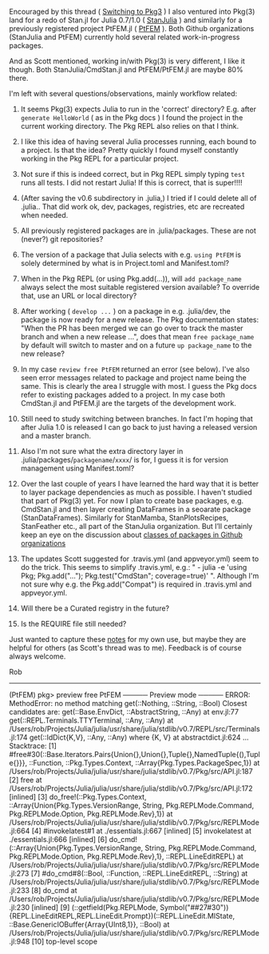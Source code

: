 Encouraged by this thread ( [Switching to Pkg3](https://discourse.julialang.org/t/problems-after-switch-to-pkg3/11144) )
I also ventured into Pkg(3) land for a redo of Stan.jl for Julia 0.7/1.0 ( [StanJulia](https://github.com/StanJulia) ) and similarly for a previously registered project PtFEM.jl ( [PtFEM](https://github.com/PtFEM) ). Both Github organizations (StanJulia and PtFEM) currently hold several related work-in-progress packages.

And as Scott mentioned, working in/with Pkg(3) is very different, I like it though. Both StanJulia/CmdStan.jl and PtFEM/PtFEM.jl are maybe 80% there. 

I'm left with several questions/observations, mainly workflow related:

1. It seems Pkg(3) expects Julia to run in the 'correct' directory? E.g. after `generate HelloWorld` ( as in the Pkg docs ) I found the project in the current working directory. The Pkg REPL also relies on that I think.

1. I like this idea of having several Julia processes running, each bound to a project. Is that the idea? Pretty quickly I found myself constantly working in the Pkg REPL for a particular project.

1. Not sure if this is indeed correct, but in Pkg REPL simply typing `test` runs all tests. I did not restart Julia! If this is correct, that is super!!!!
 
1. (After saving the v0.6 subdirectory in .julia,) I tried if I could delete all of .julia.. That did work ok, dev, packages, registries, etc are recreated when needed.

1. All previously registered packages are in .julia/packages. These are not (never?) git repositories?

1. The version of a package that Julia selects with e.g. `using PtFEM` is solely determined by what is in Project.toml and Manifest.toml?

1. When in the Pkg REPL (or using Pkg.add(...)), will `add package_name` always select the most suitable registered version available? To override that, use an URL or local directory?

1. After working ( `develop ...` ) on a package in e.g. .julia/dev, the package is now ready for a new release. The Pkg documentation states: "When the PR has been merged we can go over to track the master branch and when a new release ...", does that mean `free package_name` by default will switch to master and on a future `up package_name` to the new release? 

1. In my case `review free PtFEM` returned an error (see below). I've also seen error messages related to package and project name being the same. This is clearly the area I struggle with most.  I guess the Pkg docs refer to existing packages added to a project. In my case both CmdStan.jl and PtFEM.jl are the targets of the development work.

1. Still need to study switching between branches. In fact I'm hoping that after Julia 1.0 is released I can go back to just having a released version and a master branch.

1. Also I'm not sure what the extra directory layer in .julia/packages/`packagename`/`xxxx`/ is for, I guess it is for version management using Manifest.toml?

1. Over the last couple of years I have learned the hard way that it is better to layer package dependencies as much as possible. I haven't studied that part of Pkg(3) yet. For now I plan to create base packages, e.g. CmdStan.jl and then layer creating DataFrames in a seoarate package (StanDataFrames). Similarly for StanMamba, StanPlotsRecipes, StanFeather etc., all part of the StanJulia organization. But I’ll certainly keep an eye on the discussion about [classes of packages in Github organizations]( https://discourse.julialang.org/t/the-4-kinds-of-metapackages-api-higher-level-packages/10947/3 )

1. The updates Scott suggested for .travis.yml (and appveyor.yml) seem to do the trick. This seems to simplify .travis.yml, e.g.: "  - julia -e 'using Pkg; Pkg.add("..."); Pkg.test("CmdStan"; coverage=true)'  ". Although I'm not sure why e.g. the Pkg.add("Compat") is required in .travis.yml and appveyor.yml.

1. Will there be a Curated registry in the future? 

1. Is the REQUIRE file still needed?

Just wanted to capture these [notes](https://github.com/StanJulia/CmdStan.jl/blob/master/notes/Pkg3.md) for my own use, but maybe they are helpful for others (as Scott's thread was to me). Feedback is of course always welcome.

Rob


------------------------


(PtFEM) pkg> preview free PtFEM
───── Preview mode ─────
ERROR: MethodError: no method matching get(::Nothing, ::String, ::Bool)
Closest candidates are:
  get(::Base.EnvDict, ::AbstractString, ::Any) at env.jl:77
  get(::REPL.Terminals.TTYTerminal, ::Any, ::Any) at /Users/rob/Projects/Julia/julia/usr/share/julia/stdlib/v0.7/REPL/src/Terminals.jl:174
  get(::IdDict{K,V}, ::Any, ::Any) where {K, V} at abstractdict.jl:624
  ...
Stacktrace:
 [1] #free#30(::Base.Iterators.Pairs{Union{},Union{},Tuple{},NamedTuple{(),Tuple{}}}, ::Function, ::Pkg.Types.Context, ::Array{Pkg.Types.PackageSpec,1}) at /Users/rob/Projects/Julia/julia/usr/share/julia/stdlib/v0.7/Pkg/src/API.jl:187
 [2] free at /Users/rob/Projects/Julia/julia/usr/share/julia/stdlib/v0.7/Pkg/src/API.jl:172 [inlined]
 [3] do_free!(::Pkg.Types.Context, ::Array{Union{Pkg.Types.VersionRange, String, Pkg.REPLMode.Command, Pkg.REPLMode.Option, Pkg.REPLMode.Rev},1}) at /Users/rob/Projects/Julia/julia/usr/share/julia/stdlib/v0.7/Pkg/src/REPLMode.jl:664
 [4] #invokelatest#1 at ./essentials.jl:667 [inlined]
 [5] invokelatest at ./essentials.jl:666 [inlined]
 [6] do_cmd!(::Array{Union{Pkg.Types.VersionRange, String, Pkg.REPLMode.Command, Pkg.REPLMode.Option, Pkg.REPLMode.Rev},1}, ::REPL.LineEditREPL) at /Users/rob/Projects/Julia/julia/usr/share/julia/stdlib/v0.7/Pkg/src/REPLMode.jl:273
 [7] #do_cmd#8(::Bool, ::Function, ::REPL.LineEditREPL, ::String) at /Users/rob/Projects/Julia/julia/usr/share/julia/stdlib/v0.7/Pkg/src/REPLMode.jl:233
 [8] do_cmd at /Users/rob/Projects/Julia/julia/usr/share/julia/stdlib/v0.7/Pkg/src/REPLMode.jl:230 [inlined]
 [9] (::getfield(Pkg.REPLMode, Symbol("##27#30")){REPL.LineEditREPL,REPL.LineEdit.Prompt})(::REPL.LineEdit.MIState, ::Base.GenericIOBuffer{Array{UInt8,1}}, ::Bool) at /Users/rob/Projects/Julia/julia/usr/share/julia/stdlib/v0.7/Pkg/src/REPLMode.jl:948
 [10] top-level scope
